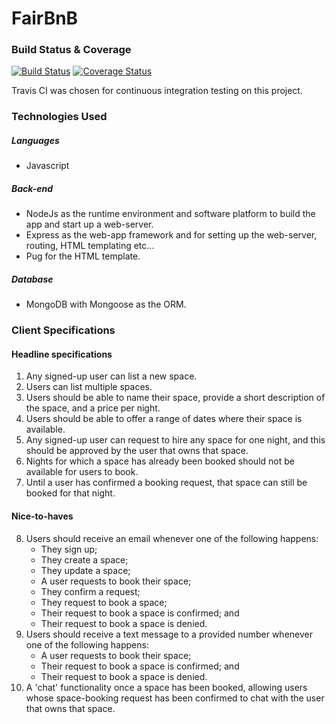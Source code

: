 # FairBnB

### Build Status & Coverage
[![Build Status](https://travis-ci.org/FergusLemon/fairBnB.svg?branch=master)](https://travis-ci.org/FergusLemon/fairBnB)
[![Coverage Status](https://coveralls.io/repos/github/FergusLemon/fairBnB/badge.svg)](https://coveralls.io/github/FergusLemon/fairBnB)

Travis CI was chosen for continuous integration testing on this project.

### Technologies Used
##### Languages
   - Javascript

##### Back-end
   - NodeJs as the runtime environment and software platform to build the app and start up a web-server.
   - Express as the web-app framework and for setting up the web-server, routing, HTML templating etc...
   - Pug for the HTML template.
            
##### Database 
   - MongoDB with Mongoose as the ORM.


### Client Specifications

#### Headline specifications

1. Any signed-up user can list a new space.
2. Users can list multiple spaces.
3. Users should be able to name their space, provide a short description of the space, and a price per night.
4. Users should be able to offer a range of dates where their space is available.
5. Any signed-up user can request to hire any space for one night, and this should be approved by the user that owns that space.
6. Nights for which a space has already been booked should not be available for users to book.
7. Until a user has confirmed a booking request, that space can still be booked for that night.

#### Nice-to-haves

8. Users should receive an email whenever one of the following happens:
   - They sign up;
   - They create a space;
   - They update a space;
   - A user requests to book their space;
   - They confirm a request;
   - They request to book a space;
   - Their request to book a space is confirmed; and
   - Their request to book a space is denied.
9. Users should receive a text message to a provided number whenever one of the following happens:
   - A user requests to book their space;
   - Their request to book a space is confirmed; and
   - Their request to book a space is denied.
10. A 'chat' functionality once a space has been booked, allowing users whose space-booking request has been confirmed to chat with the user that owns that space.
